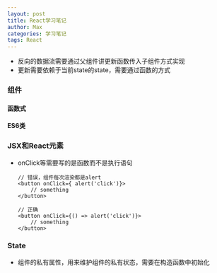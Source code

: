 ```yaml
---
layout: post
title: React学习笔记
author: Max
categories: 学习笔记
tags: React
---
```




- 反向的数据流需要通过父组件讲更新函数传入子组件方式实现
- 更新需要依赖于当前state的state，需要通过函数的方式





### 组件

#### 函数式

#### ES6类



### JSX和React元素

- onClick等需要写的是函数而不是执行语句

  ```react
  // 错误，组件每次渲染都是alert
  <button onClick={	alert('click')}>
      // something
  </button>
  
  // 正确
  <button onClick={() => alert('click')}>
      // something
  </button>
  ```



### State

- 组件的私有属性，用来维护组件的私有状态，需要在构造函数中初始化





